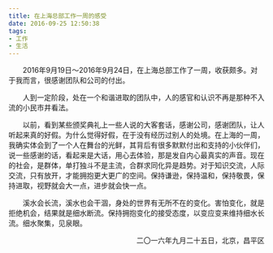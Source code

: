 ```yaml
---
title: 在上海总部工作一周的感受
date: 2016-09-25 12:50:38
tags:
- 工作
- 生活
---
```

　　2016年9月19日～2016年9月24日，在上海总部工作了一周，收获颇多。对于我而言，很感谢团队和公司的付出。

　　人到一定阶段，处在一个和谐进取的团队中，人的感官和认识不再是那种不入流的小民市井看法。

　　以前，看到某些颁奖典礼上一些人说的大客套话，感谢公司，感谢团队，让人听起来真的好假。为什么觉得好假，在于没有经历过别人的处境。在上海的一周，我确实体会到了一个人在舞台的光鲜，其背后有很多默默付出和支持的小伙伴们，说一些感谢的话，看起来是大话，用心去体验，那是发自内心最真实的声音。现在的社会，是群体，单打独斗不是主流，合群求同化异是趋势。对于知识交流，人际交流，只有放开，才能拥抱更大更广的空间。保持谦逊，保持温和，保持敬畏，保持进取，视野就会大一点，进步就会快一点。

<!-- more -->
　　溪水会长流，溪水也会干涸，身处的世界有无所不在的变化。害怕变化，就是拒绝机会，结果就是细水断流。保持拥抱变化的接受态度，以变应变来维持细水长流。细水聚集，见泉眼。

<p align="right">二〇一六年九月二十五日，北京，昌平区</p>





